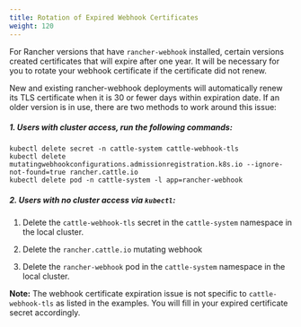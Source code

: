 ```yaml
---
title: Rotation of Expired Webhook Certificates
weight: 120
---
```


For Rancher versions that have `rancher-webhook` installed, certain versions created certificates that will expire after one year. It will be necessary for you to rotate your webhook certificate if the certificate did not renew. 

New and existing rancher-webhook deployments will automatically renew its TLS certificate when it is 30 or fewer days within expiration date. If an older version is in use, there are two methods to work around this issue:

##### 1. Users with cluster access, run the following commands:
```
kubectl delete secret -n cattle-system cattle-webhook-tls
kubectl delete mutatingwebhookconfigurations.admissionregistration.k8s.io --ignore-not-found=true rancher.cattle.io
kubectl delete pod -n cattle-system -l app=rancher-webhook
```

##### 2. Users with no cluster access via `kubectl`:

1. Delete the `cattle-webhook-tls` secret in the `cattle-system` namespace in the local cluster.

2. Delete the `rancher.cattle.io` mutating webhook

3. Delete the `rancher-webhook` pod in the `cattle-system` namespace in the local cluster.

**Note:** The webhook certificate expiration issue is not specific to `cattle-webhook-tls` as listed in the examples. You will fill in your expired certificate secret accordingly.

